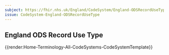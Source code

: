 ```yaml
---
subject: https://fhir.nhs.uk/England/CodeSystem/England-ODSRecordUseType
issue: CodeSystem-England-ODSRecordUseType
---
```

## England ODS Record Use Type


{{render:Home-Terminology-All-CodeSystems-CodeSystemTemplate}}
